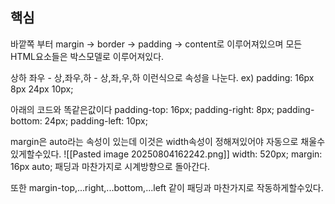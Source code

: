## 핵심
바깥쪽 부터
margin -> border -> padding -> content로 이루어져있으며 모든 HTML요소들은 박스모델로 이루어져있다.

상하 좌우 - 상,좌우,하 - 상,좌,우,하 이런식으로 속성을 나눈다.
ex) padding: 16px 8px 24px 10px;

아래의 코드와 똑같은값이다
padding-top: 16px;
padding-right: 8px;
padding-bottom: 24px;
padding-left: 10px;

margin은 auto라는 속성이 있는데 이것은 width속성이 정해져있어야 자동으로 채울수있게할수있다.
![[Pasted image 20250804162242.png]]
width: 520px; 
margin: 16px auto;
패딩과 마찬가지로 시계방향으로 돌아간다.

또한
margin-top,...right,...bottom,...left 같이
패딩과 마찬가지로 작동하게할수있다.